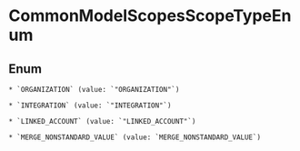 
# CommonModelScopesScopeTypeEnum

## Enum


    * `ORGANIZATION` (value: `"ORGANIZATION"`)

    * `INTEGRATION` (value: `"INTEGRATION"`)

    * `LINKED_ACCOUNT` (value: `"LINKED_ACCOUNT"`)

    * `MERGE_NONSTANDARD_VALUE` (value: `MERGE_NONSTANDARD_VALUE`)


